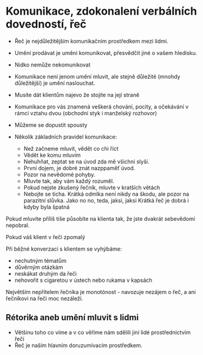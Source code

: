 # Komunikace, zdokonalení verbálních dovedností, řeč
- Řeč je nejdůležitějším komunikačním prostředkem mezi lidmi.
- Umění prodávat je umění komunikovat, přesvědčit jiné o vašem hledisku.
- Nidko nemůže nekomunikovat
- Komunikace není jenom umění mluvit, ale stejně důležité (mnohdy důležitější) je umění naslouchat.
- Musíte dát klientům najevo že stojíte na její straně
- Komunikace pro vás znamená veškerá chování, pocity, a očekávání v rámci vztahu dvou (obchodní styk i manželský rozhovor)
- Můžeme se dopustit spousty

- Několik základních pravidel komunikace:
    - Než začneme mluvit, vědět co chi říct
    - Vědět ke komu mluvím
    - Nehuhňat, zeptat se na úvod zda mě všichni slyší.
    - První dojem, je dobré znát nazppaměť úvod.
    - Pozor na nevědomé pohyby.
    - Mluvte tak, aby vám každý rozuměl.
    - Pokud nejste zkušený řečník, mluvte v kratších větách
    - Nebojte se ticha. Krátká odmlka není nikdy na škodu, ale pozor na parazitní slůvka. Jako no no, teda, jaksi, jaksi
            Krátká řeč je dobrá i kdyby byla špatná

Pokud mluvíte příliš tiše působíte na klienta tak, že jste dvakrát sebevědomí nepobral.

Pokud váš klient v řeči zpomalý 

Při běžné konverzaci s klientem se vyhýbáme:
- nechutným tématům 
- důvěrným otázkám
- neskákat druhým da řeči
- nehovořit s cigaretou v ústech nebo rukama v kapsách

Největším nepřítelem řečníka je monotónost - navozuje nezájem o řeč, a ani řečníkovi na řeči moc nezáleží.

## Rétorika aneb umění mluvit s lidmi
- Většinu toho co víme a v co věříme nám sdělili jiní lidé prostřednictvím řeči
- Řeč je naším hlavním doruzumívacím prostředkem.
